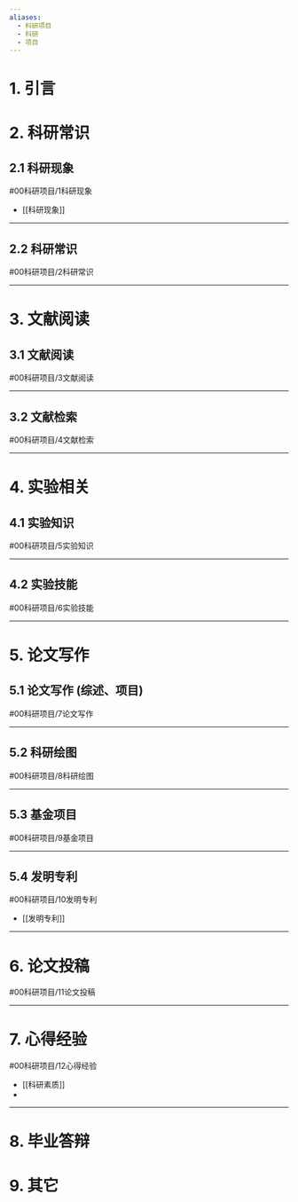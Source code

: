 ```yaml
---
aliases:
  - 科研项目
  - 科研
  - 项目
---
```


# 1. 引言

# 2. 科研常识
## 2.1 科研现象
#00科研项目/1科研现象 
- [[科研现象]]
---
## 2.2 科研常识
#00科研项目/2科研常识 

---

# 3. 文献阅读
## 3.1 文献阅读 
#00科研项目/3文献阅读

---
## 3.2 文献检索 
#00科研项目/4文献检索

---
# 4. 实验相关
## 4.1 实验知识
#00科研项目/5实验知识  

---
## 4.2 实验技能
#00科研项目/6实验技能

---
# 5. 论文写作
## 5.1 论文写作 (综述、项目)
#00科研项目/7论文写作 

---
## 5.2 科研绘图
#00科研项目/8科研绘图 

---
## 5.3 基金项目 
#00科研项目/9基金项目 


---
## 5.4 发明专利
#00科研项目/10发明专利 
- [[发明专利]]
---
# 6. 论文投稿
#00科研项目/11论文投稿 


---

# 7. 心得经验
#00科研项目/12心得经验
- [[科研素质]]
- 

---
# 8. 毕业答辩

# 9. 其它